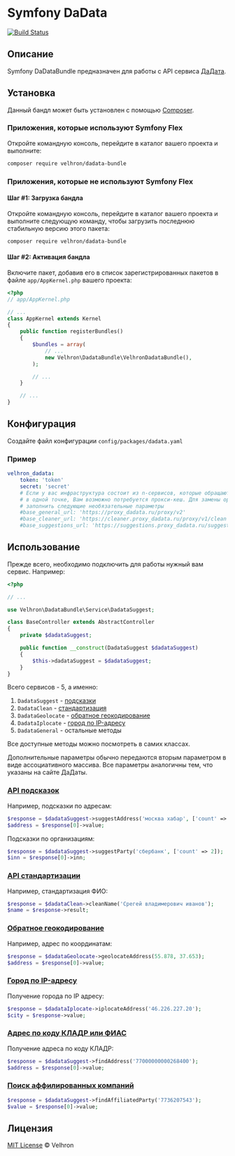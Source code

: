# Symfony DaData

[![Build Status](https://travis-ci.com/Velhron/dadata-bundle.svg?token=tDXe7dqwQ2esgAZeQapf&branch=master)](https://travis-ci.com/Velhron/dadata-bundle)

## Описание

Symfony DaDataBundle предназначен для работы с API сервиса [ДаДата](https://dadata.ru).

## Установка

Данный бандл может быть установлен с помощью [Composer](https://getcomposer.org).

### Приложения, которые используют Symfony Flex

Откройте командную консоль, перейдите в каталог вашего проекта и выполните:

```bash
composer require velhron/dadata-bundle
```

### Приложения, которые не используют Symfony Flex

#### Шаг #1: Загрузка бандла

Откройте командную консоль, перейдите в каталог вашего проекта и выполните следующую команду, чтобы загрузить последнюю 
стабильную версию этого пакета:

```bash
composer require velhron/dadata-bundle
```

#### Шаг #2: Активация бандла

Включите пакет, добавив его в список зарегистрированных пакетов в файле `app/AppKernel.php` вашего проекта:

```php
<?php
// app/AppKernel.php

// ...
class AppKernel extends Kernel
{
    public function registerBundles()
    {
        $bundles = array(
            // ...
            new Velhron\DadataBundle\VelhronDadataBundle(),
        );

        // ...
    }

    // ...
}
```

## Конфигурация

Создайте файл конфигурации `config/packages/dadata.yaml`

### Пример

```yaml
velhron_dadata:
    token: 'token'
    secret: 'secret'
    # Если у вас инфраструктура состоит из n-сервисов, которые обращаются в dadata, то для контроля запросов в dadata
    # в одной точке, Вам возможно потребуется прокси-кеш. Для замены оригинальных url от dadata на Ваш прокси, можете
    # заполнить следующие необязательные параметры
    #base_general_url: 'https://proxy_dadata.ru/proxy/v2'
    #base_cleaner_url: 'https://cleaner.proxy_dadata.ru/proxy/v1/clean'
    #base_suggestions_url: 'https://suggestions.proxy_dadata.ru/suggestions/proxy/4_1/rs'
```

## Использование

Прежде всего, необходимо подключить для работы нужный вам сервис. Например:

```php
<?php

// ...

use Velhron\DadataBundle\Service\DadataSuggest;

class BaseController extends AbstractController
{
    private $dadataSuggest;

    public function __construct(DadataSuggest $dadataSuggest)
    {
        $this->dadataSuggest = $dadataSuggest;
    }
}
```

Всего сервисов - 5, а именно:
1. `DadataSuggest` - [подсказки](https://dadata.ru/api/suggest/)
2. `DadataClean` - [стандартизация](https://dadata.ru/api/clean/)
3. `DadataGeolocate` - [обратное геокодирование](https://dadata.ru/api/geolocate/)
4. `DadataIplocate` - [город по IP-адресу](https://dadata.ru/api/iplocate/)
5. `DadataGeneral` - остальные методы

Все доступные методы можно посмотреть в самих классах.

Дополнительные параметры обычно передаются вторым параметром в виде ассоциативного массива. 
Все параметры аналогичны тем, что указаны на сайте ДаДаты.

### [API подсказок](https://dadata.ru/api/suggest/)

Например, подсказки по адресам:

```php
$response = $dadataSuggest->suggestAddress('москва хабар', ['count' => 10]);
$address = $response[0]->value;
```

Подсказки по организациям:

```php
$response = $dadataSuggest->suggestParty('сбербанк', ['count' => 2]);
$inn = $response[0]->inn;
```

### [API стандартизации](https://dadata.ru/api/clean/)

Например, стандартизация ФИО:

```php
$response = $dadataClean->cleanName('Срегей владимерович иванов');
$name = $response->result;
```

### [Обратное геокодирование](https://dadata.ru/api/geolocate/)

Например, адрес по координатам:

```php
$response = $dadataGeolocate->geolocateAddress(55.878, 37.653);
$address = $response[0]->value;
```

### [Город по IP-адресу](https://dadata.ru/api/iplocate/)

Получение города по IP адресу:

```php
$response = $dadataIplocate->iplocateAddress('46.226.227.20');
$city = $response->value;
```

### [Адрес по коду КЛАДР или ФИАС](https://dadata.ru/api/find-address/)

Получение адреса по коду КЛАДР:

```php
$response = $dadataSuggest->findAddress('77000000000268400');
$address = $response[0]->value;
```

### [Поиск аффилированных компаний](https://dadata.ru/api/find-affiliated/)

```php
$response = $dadataSuggest->findAffiliatedParty('7736207543');
$value = $response[0]->value;
```

## Лицензия

[MIT License](https://opensource.org/licenses/mit-license) © Velhron